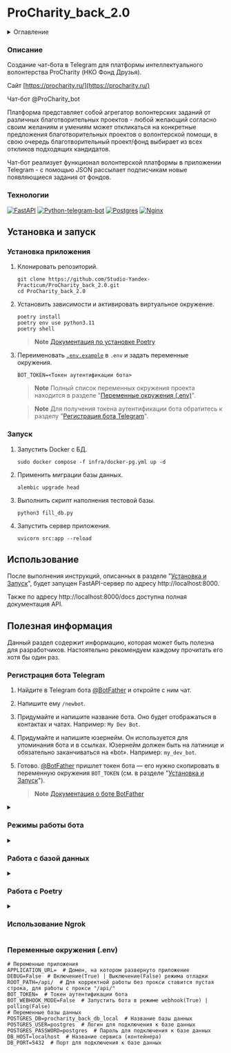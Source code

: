 # ProCharity_back_2.0

<details>
  <summary>Оглавление</summary>
  <ol>
    <li>
      <a href="#описание">Описание</a>
      <ul>
        <li><a href="#технологии">Технологии</a></li>
      </ul>
    </li>
    <li>
      <a href="#установка-и-запуск">Установка и запуск</a>
      <ul>
        <li><a href="#установка-приложения">Установка приложения</a></li>
        <li><a href="#запуск">Запуск</a></li>
      </ul>
    </li>
    <li><a href="#использование">Использование</a></li>
    <li>
      <a href="#полезная-информация">Полезная информация</a>
      <ul>
        <li><a href="#регистрация-бота-telegram">Регистрация бота Telegram</a></li>
        <li><a href="#режимы-работы-бота">Режимы работы бота</a></li>
        <li><a href="#работа-с-базой-данных">Работа с базой данных</a></li>
        <li><a href="#работа-с-poetry">Работа с Poetry</a></li>
        <li><a href="#использование-ngrok">Использование Ngrok</a></li>
        <li><a href="#переменные-окружения-env">Переменные окружения (.env)</a></li>
      </ul>
    </li>
  </ol>
</details>

### Описание

Создание чат-бота в Telegram для платформы интеллектуального волонтерства 
ProCharity (НКО Фонд Друзья).

Сайт [https://procharity.ru/](https://procharity.ru/)

Чат-бот @ProCharity_bot

Платформа представляет собой агрегатор волонтерских заданий от различных 
благотворительных проектов - любой желающий согласно своим желаниям и 
умениям может откликаться на конкретные предложения благотворительных 
проектов о волонтерской помощи, в свою очередь благотворительный проект/фонд 
выбирает из всех откликов подходящих кандидатов.

Чат-бот реализует функционал волонтерской платформы в приложении Telegram - 
с помощью JSON рассылает подписчикам новые появляющиеся задания от фондов.

### Технологии

[![FastAPI][FastAPI-badge]][FastAPI-url]
[![Python-telegram-bot][Python-telegram-bot-badge]][Python-telegram-bot-url]
[![Postgres][Postgres-badge]][Postgres-url]
[![Nginx][Nginx-badge]][Nginx-url]

## Установка и запуск

### Установка приложения

1. Клонировать репозиторий.

    ```shell
    git clone https://github.com/Studio-Yandex-Practicum/ProCharity_back_2.0.git
    cd ProCharity_back_2.0
    ```

2. Установить зависимости и активировать виртуальное окружение.

    ```shell
    poetry install
    poetry env use python3.11
    poetry shell
    ```

    > **Note**
    > [Документация по установке Poetry](https://python-poetry.org/docs/#installation)

3. Переименовать [`.env.example`](.env.example) в `.env` и задать переменные окружения.

    ```dotenv
    BOT_TOKEN=<Токен аутентификации бота>
    ```

    > **Note**
    > Полный список переменных окружения проекта находится в 
    > разделе "[Переменные окружения (.env)](#переменные-окружения-env)".

    > **Note**
    > Для получения токена аутентификации бота обратитесь к 
    > разделу "[Регистрация бота Telegram](#регистрация-бота-telegram)".

### Запуск

1. Запустить Docker с БД.

    ```shell
    sudo docker compose -f infra/docker-pg.yml up -d
    ````

2. Применить миграции базы данных.

    ```shell
    alembic upgrade head

3. Выполнить скрипт наполнения тестовой базы.

    ```shell
    python3 fill_db.py
    ```

4. Запустить сервер приложения.

    ```shell
    uvicorn src:app --reload
    ```

## Использование

После выполнения инструкций, описанных в разделе "[Установка и Запуск](#установка-и-запуск)", 
будет запущен FastAPI-сервер по адресу http://localhost:8000.

Также по адресу http://localhost:8000/docs доступна полная документация API.

## Полезная информация

Данный раздел содержит информацию, которая может быть полезна для разработчиков.
Настоятельно рекомендуем каждому прочитать его хотя бы один раз.

### Регистрация бота Telegram

1. Найдите в Telegram бота [@BotFather](https://t.me/botfather) и откройте с ним чат.

2. Напишите ему `/newbot`.

3. Придумайте и напишите название бота. Оно будет отображаться в контактах и 
чатах. Например: `My Dev Bot`.

4. Придумайте и напишите юзернейм. Он используется для упоминания бота и в 
ссылках. Юзернейм должен быть на латинице и обязательно заканчиваться на 
«bot». Например: `my_dev_bot`.

5. Готово. [@BotFather](https://t.me/botfather) пришлет токен бота — его нужно 
скопировать в переменную окружения `BOT_TOKEN` (см. в разделе "[Установка и Запуск](#установка-и-запуск)").

    > **Note**
    > [Документация о боте BotFather](https://core.telegram.org/bots/features#botfather)

<details>
  <summary><h3>Режимы работы бота</h3></summary>

#### Запуск без API приложения

Выполнить скрипт запуска.

```shell
python src/run.py
```

> **Warning**:
> Возможно только в режиме [polling](#polling).

#### Polling

Задать значение переменной окружения (`.env`).

```dotenv
BOT_WEBHOOK_MODE=False
```

#### Webhook

Задать значение переменным окружения (`.env`).

```dotenv
BOT_WEBHOOK_MODE=True
APPLICATION_URL=http://example.com  # Пример
```

> **Note**
> [Подробнее о webhooks](https://github.com/python-telegram-bot/python-telegram-bot/wiki/Webhooks)

> **Note**
> Для теста через HTTPS можно использовать [Ngrok](https://ngrok.com/) 
> (см. раздел "[Использование Ngrok](#использование-ngrok)").
</details>

<details>
  <summary><h3>Работа с базой данных</h3></summary>

#### Создание миграций

1. Применить существующие миграции:

    ```shell
    alembic upgrade head
    ```

2. Создать новую миграцию:

    ```shell
    alembic revision --autogenerate -m "<Название миграции>"
    ```

    В название миграции указывается
    для какого поля или модели внесены изменения, например:

    * add_shift_model
    * shift_add_field_title
    * shift_remove_field_title

3. Повторить пункт 1, для применения созданной миграции.

#### Откат миграций

Откатить последнюю миграцию:

```shell
alembic downgrade -1
```
</details>

<details>
  <summary><h3>Работа с Poetry</h3></summary>

В этом разделе представлены наиболее часто используемые команды.

Подробнее: https://python-poetry.org/docs/cli/

#### Настройка окружения проекта
Установку необходимо выполнять через curl, как в документации.

    ```shell
    poetry env use python3.11; poetry install
    ```

#### Активировать виртуальное окружение

    ```shell
    poetry shell
    ```

#### Добавить зависимость

    ```shell
    poetry add <package_name>
    ```

> **Note**
> Использование флага `--dev (-D)` позволяет установить зависимость,
> необходимую только для разработки.
> Это полезно для разделения develop и prod зависимостей.

#### Запустить скрипт без активации виртуального окружения

```shell
poetry run <script_name>.py
``` 
</details>

<details>
  <summary><h3>Использование Ngrok</h3></summary>

Этот раздел будет полезен, если у вас нет доменного имени с установленным 
SSL-сертификатом.

[Ngrok](https://ngrok.com/) — это инструмент, который позволяет создавать временный общедоступный 
адрес (туннель) для вашего локального сервера, находящимся за NAT или 
брандмауэром.

Подробнее: https://ngrok.com/

1. Установить, следуя официальным инструкциям.

    https://ngrok.com/download

2. Запустить туннель.

    ```shell
    ngrok http 80
    ```

3. Задать значение переменной окружения (.env).

    ```dotenv
    APPLICATION_URL=https://1234-56-78-9.eu.ngrok.io  # Пример
    ```
</details>

### Переменные окружения (.env)

```dotenv
# Переменные приложения
APPLICATION_URL=  # Домен, на котором развернуто приложение
DEBUG=False  # Включение(True) | Выключение(False) режима отладки
ROOT_PATH=/api/  # Для корректной работы без прокси ставится пустая строка, для работы с прокси "/api/"
BOT_TOKEN=  # Токен аутентификации бота
BOT_WEBHOOK_MODE=False  # Запустить бота в режиме webhook(True) | polling(False)
# Переменные базы данных
POSTGRES_DB=procharity_back_db_local  # Название базы данных
POSTGRES_USER=postgres  # Логин для подключения к базе данных
POSTGRES_PASSWORD=postgres  # Пароль для подключения к базе данных
DB_HOST=localhost  # Название сервиса (контейнера)
DB_PORT=5432  # Порт для подключения к базе данных
```

<!-- MARKDOWN LINKS & BADGES -->

[FastAPI-url]: https://fastapi.tiangolo.com/
[FastAPI-badge]: https://img.shields.io/badge/FastAPI-005571?style=for-the-badge&logo=fastapi

[Python-telegram-bot-url]: https://github.com/python-telegram-bot/python-telegram-bot
[Python-telegram-bot-badge]: https://img.shields.io/badge/python--telegram--bot-2CA5E0?style=for-the-badge

[Postgres-url]: https://www.postgresql.org/
[Postgres-badge]: https://img.shields.io/badge/postgres-%23316192.svg?style=for-the-badge&logo=postgresql&logoColor=white

[Nginx-url]: https://nginx.org
[Nginx-badge]: https://img.shields.io/badge/nginx-%23009639.svg?style=for-the-badge&logo=nginx&logoColor=white~~
